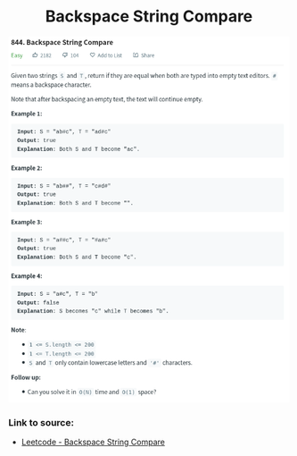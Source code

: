 <h1 align="center">Backspace String Compare</h1>

![alt text](https://github.com/matthew01lokiet/Algorithmic-exercises/blob/main/z_description_images/Stack/backspace_string_compare.png?raw=true)

### Link to source: 
- <a href="https://leetcode.com/problems/backspace-string-compare/">Leetcode - Backspace String Compare</a>

